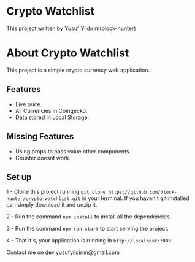 # Crypto Watchlist 


This project written by Yusuf Yıldırım(block-hunter)


# About Crypto Watchlist

This project is a simple crypto currency web application.

## Features

- Live price.
- All Currencies in Coingecko.
- Data stored in Local Storage.

## Missing Features

- Using props to pass value other components.
- Counter doesnt work.


## Set up

1 - Clone this project running `git clone https://github.com/block-hunter/crypto-watchlist.git` in your terminal. If you haven't git installed can simply download it and unzip it.

2 -  Run the command `npm install` to install all the dependencies.

3 - Run the command `npm run start` to start serving the project.

4 - That it's, your application is running in `http://localhost:3000`.



Contact me on dev.yusufyildirim@gmail.com 
